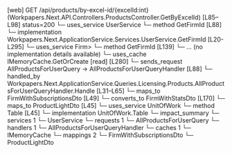 [web] GET /api/products/by-excel-id/{excelId:int}  (Workpapers.Next.API.Controllers.ProductsController.GetByExcelId)  [L85–L98] status=200
  └─ uses_service UserService
    └─ method GetFirmId [L88]
      └─ implementation Workpapers.Next.ApplicationService.Services.UserService.GetFirmId [L20-L295]
        └─ uses_service Firm>
          └─ method GetFirmId [L139]
            └─ ... (no implementation details available)
        └─ uses_cache IMemoryCache.GetOrCreate [read] [L280]
  └─ sends_request AllProductsForUserQuery -> AllProductsForUserQueryHandler [L88]
    └─ handled_by Workpapers.Next.ApplicationService.Queries.Licensing.Products.AllProductsForUserQueryHandler.Handle [L31–L65]
      └─ maps_to FirmWithSubscriptionsDto [L49]
        └─ converts_to FirmWithStatsDto [L170]
      └─ maps_to ProductLightDto [L45]
      └─ uses_service UnitOfWork
        └─ method Table [L45]
          └─ implementation UnitOfWork.Table
  └─ impact_summary
    └─ services 1
      └─ UserService
    └─ requests 1
      └─ AllProductsForUserQuery
    └─ handlers 1
      └─ AllProductsForUserQueryHandler
    └─ caches 1
      └─ IMemoryCache
    └─ mappings 2
      └─ FirmWithSubscriptionsDto
      └─ ProductLightDto

